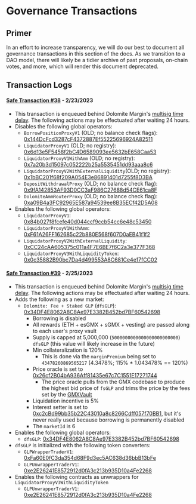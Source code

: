 # Governance Transactions

## Primer

In an effort to increase transparency, we will do our best to document all governance transactions in this section of
the docs. As we transition to a DAO model, there will likely be a tidier archive of past proposals, on-chain votes, and
more, which will render this document deprecated.

## Transaction Logs

#### [Safe Transaction #38](https://arbiscan.io/tx/0x9b6de66db51680b86d5e410c256725ecdbdd9825d50abcf8d798ff1a9e921a9f) - 2/23/2023

- This transaction is enqueued behind Dolomite
  Margin's [multisig time delay](https://arbiscan.io/address/0xE412991Fb026df586C2f2F9EE06ACaD1A34f585B). The following
  actions may be effectuated after waiting 24 hours.
- Disables the following global operators:
    - `BorrowPositionProxyV1` (OLD; no balance check
      flags): [0x144DcFcd3287cF4372887Ef55225696924A82511](https://arbiscan.io/address/0x144DcFcd3287cF4372887Ef55225696924A82511)
    - `LiquidatorProxyV1` (OLD; no
      registry): [0x6d13e5F5458f2bC4D6589093ee5632bE658Caa53](https://arbiscan.io/address/0x6d13e5F5458f2bC4D6589093ee5632bE658Caa53)
    - `LiquidatorProxyV1WithAmm` (OLD; no
      registry): [0x7a20b3d15097c052222b25a5535451dd93aaa8c6](https://arbiscan.io/address/0x7a20b3d15097c052222b25a5535451dd93aaa8c6)
    - `LiquidatorProxyV2WithExternalLiquidity`(OLD; no
      registry): [0x1bBC201f68f209A054E3e86891401d7255f8D3BA](https://arbiscan.io/address/0x1bBC201f68f209A054E3e86891401d7255f8D3BA)
    - `DepositWithdrawalProxy` (OLD; no balance check
      flag): [0x9fA142853AF93D0CC3aF986C27688d54CE61ca8F](https://arbiscan.io/address/0x9fA142853AF93D0CC3aF986C27688d54CE61ca8F)
    - `DolomiteAmmRouterProxy` (OLD; no balance check
      flag): [0xa09B4a3FC92965E587a94539ee8B35ECf42D5A08](https://arbiscan.io/address/0xa09B4a3FC92965E587a94539ee8B35ECf42D5A08)
- Enables the following global operators:
    - `LiquidatorProxyV1`: [0x84b027f8fcefe40d044ccf9ccb54cc6e48c53450](https://arbiscan.io/address/0x84b027f8fcefe40d044ccf9ccb54cc6e48c53450)
    - `LiquidatorProxyV1WithAmm`: [0xF61A26FF162685c22b880E568f607D0aEB41f1f2](https://arbiscan.io/address/0xF61A26FF162685c22b880E568f607D0aEB41f1f2)
    - `LiquidatorProxyV2WithExternalLiquidity`: [0xCC24cAA605375c011a4F7E6BE7f6C2a3e377F368](https://arbiscan.io/address/0xCC24cAA605375c011a4F7E6BE7f6C2a3e377F368)
    - `LiquidatorProxyV3WithLiquidityToken`: [0x0c35882B90bc7Da4d499553A8C681Ce4e17fCC02](https://arbiscan.io/address/0x0c35882B90bc7Da4d499553A8C681Ce4e17fCC02)

#### [Safe Transaction #39](https://arbiscan.io/tx/0xead4847f68064b462c80e43608fe5a5294e1b73ae8de9542d92f60c1e3f03fa2) - 2/25/2023

- This transaction is enqueued behind Dolomite
  Margin's [multisig time delay](https://arbiscan.io/address/0xE412991Fb026df586C2f2F9EE06ACaD1A34f585B). The following
  actions may be effectuated after waiting 24 hours.
- Adds the following as a new market:
    - `Dolomite: Fee + Staked GLP` (`dfsGLP`): [0x34DF4E8062A8C8Ae97E3382B452bd7BF60542698](https://arbiscan.io/address/0x34DF4E8062A8C8Ae97E3382B452bd7BF60542698)
        - Borrowing is disabled
        - All rewards (ETH + esGMX + sGMX + vesting) are passed along to each user's proxy vault
        - Supply is capped at 5,000,000 (`5000000000000000000000000`) `dfsGLP` (this value will likely increase in the
          future)
        - Min collateralization is 120%
            - This is done via the `marginPremium` being set to `43478260869565217` (4.3478%; 115% * 1.043478% == 120%)
        - Price oracle is set
          to [0x26cf2B04bA936Aff81435e67c7C1551E17271744](https://arbiscan.io/address/0x26cf2B04bA936Aff81435e67c7C1551E17271744)
            - The price oracle pulls from the GMX codebase to produce the highest bid price of `fsGLP` and trims the
              price by the fees set by
              the [GMXVault](https://arbiscan.io/address/0x489ee077994b6658eafa855c308275ead8097c4a)
        - Liquidation incentive is 5%
        - Interest setter is set
          to [0xc2cBd99bb35b22C43010a8c8266Cdff057f70BB1](https://arbiscan.io/address/0xc2cBd99bb35b22C43010a8c8266Cdff057f70BB1),
          but it's never really used because
          borrowing is permanently disabled
        - The `marketId` is 6
- Enables the following global operators:
    - `dfsGLP`: [0x34DF4E8062A8C8Ae97E3382B452bd7BF60542698](https://arbiscan.io/address/0x34DF4E8062A8C8Ae97E3382B452bd7BF60542698)
- `dfsGLP` is initialized with the following token converters:
    - `GLPWrapperTraderV1`: [0xFa60E0fC3da354d68F9d3ec5AC638d36bbB13bFe](https://arbiscan.io/address/0xFa60E0fC3da354d68F9d3ec5AC638d36bbB13bFe)
    - `GLPUnwrapperTraderV1`: [0xe2E26241E8572912d0fA3c213b935D10a4Fe2268](https://arbiscan.io/address/0xe2E26241E8572912d0fA3c213b935D10a4Fe2268)
- Enables the following contracts as unwrappers for `LiquidatorProxyV3WithLiquidityToken`
    - `GLPUnwrapperTraderV1`: [0xe2E26241E8572912d0fA3c213b935D10a4Fe2268](https://arbiscan.io/address/0xe2E26241E8572912d0fA3c213b935D10a4Fe2268) 
